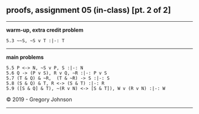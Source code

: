 ## proofs, assignment 05 (in-class) [pt. 2 of 2]


---

**warm-up, extra credit problem**

~~~{.ProofChecker .JohnsonSL options="fonts tabindent render" guides="fitch" points="2" late-credit="1"}
5.3 ~~S, ~S v T :|-: T
~~~

---

**main problems**

~~~{.ProofChecker .JohnsonSL options="fonts tabindent render" guides="fitch" points="20" late-credit="16"}
5.5 P <-> N, ~S v P, S :|-: N 
5.6 Q -> (P v S), R v Q, ~R :|-: P v S
5.7 (T & Q) & ~R,  (T & ~R) -> S :|-: S
5.8 (S & Q) & T, R <-> (S & T) :|-: R
5.9 ([S & Q] & T), ~(R v N) <-> [S & T]), W v (R v N) :|-: W
~~~

<p>&copy; 2019 - <script>document.write(new Date().getFullYear())</script> Gregory Johnson</p>

---

